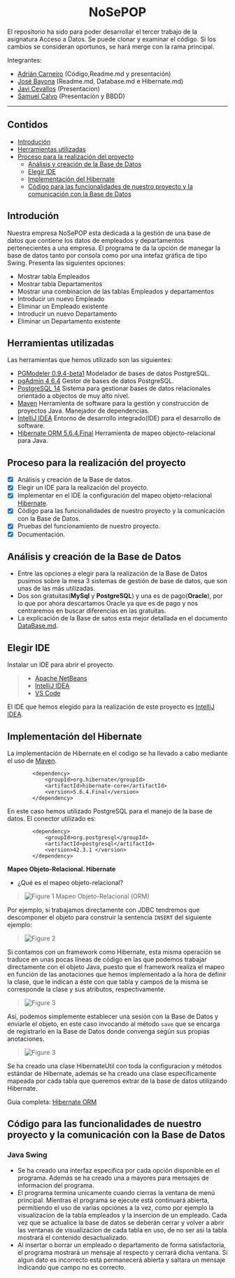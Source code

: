 <h1 align="center"> NoSePOP </h1>

El repositorio ha sido para poder desarrollar el tercer trabajo de la asignatura Acceso a Datos.
Se puede clonar y examinar el código. Si los cambios se consideran oportunos, se hará merge con la rama principal.

Integrantes:
  - [Adrián Carneiro](https://github.com/acarneirod) (Código,Readme.md y presentación)
  - [José Bayona](https://github.com/jguilmar) (Readme.md, Database.md e Hibernate.md)
  - [Javi Cevallos]() (Presentacion)
  - [Samuel Calvo]() (Presentación y BBDD)

------------

## Contidos
- [Introdución](#introduci%C3%B3n)
- [Herramientas utilizadas](#herramientas-utilizadas)
- [Proceso para la realización del proyecto](#proceso-para-la-realización-del-proyecto)
  - [Análisis y creación de la Base de Datos](#análisis-y-creación-de-la-base-de-datos)
  - [Elegir IDE](#elegir-ide)
  - [Implementación del Hibernate](#implementación-del-hibernate)
  - [Código para las funcionalidades de nuestro proyecto y la comunicación con la Base de Datos](#código-para-las-funcionalidades-de-nuestro-proyecto-y-la-comunicación-con-la-base-de-datos)



## Introdución
Nuestra empresa NoSePOP esta dedicada a la gestión de una base de datos que contiene los datos de empleados y departamentos pertenecientes a una empresa.
El programa te da la opción de manegar la base de datos tanto por consola como por una intefaz gráfica de tipo Swing. Presenta las siguientes opciones:
  - Mostrar tabla Empleados
  - Mostrar tabla Departamentos 
  - Mostrar una combinacion de las tablas Empleados y departamentos
  - Introducir un nuevo Empleado
  - Eliminar un Empleado existente
  - Introducir un nuevo Departamento
  - Eliminar un Departamento existente

## Herramientas utilizadas
Las herramientas que hemos utilizado son las siguientes:
- [PGModeler 0.9.4-beta1](https://pgmodeler.io/) Modelador de bases de datos PostgreSQL.
- [pgAdmin 4 6.4](https://www.pgadmin.org/) Gestor de bases de datos PostgreSQL.
- [PostgreSQL 14](https://www.postgresql.org/) Sistema para gestionar bases de datos relacionales orientado a objectos de muy alto nivel.
- [Maven](https://maven.apache.org/)  Herramienta de software para la gestión y construcción de proyectos Java. Manejador de dependencias.
- [IntelliJ IDEA](https://www.jetbrains.com/es-es/idea/) Entorno de desarrollo integrado(IDE) para el desarrollo de software.
- [Hibernate ORM 5.6.4.Final](http://handlebarsjs.com/) Herramienta de mapeo objecto-relacional para Java.

## Proceso para la realización del proyecto 

- [x] Análisis y creación de la Base de datos.
- [x] Elegir un IDE para la realización del proyecto.
- [x] Implementar en el IDE la configuración del mapeo objeto-relacional [Hibernate](https://es.wikipedia.org/wiki/Hibernate).
- [x] Código para las funcionalidades de nuestro proyecto y la comunicación con la Base de Datos.
- [x] Pruebas del funcionamiento de nuestro proyecto.
- [x] Documentación.

## Análisis y creación de la Base de Datos

- Entre las opciones a elegir para la realización de la Base de Datos pusimos sobre la mesa 3 sistemas de gestión de base de datos, que son unas de las más utilizadas.
- Dos son gratuitas(**MySql** y **PostgreSQL**) y una es de pago(**Oracle**), por lo que por ahora descartamos Oracle ya que es de pago y nos centraremos en buscar diferencias en las gratuitas. 
- La explicación de la Base de satos esta mejor detallada en el documento [DataBase.md](https://github.com/acarneirod/NoSePOP/blob/main/DataBase.md).


## Elegir IDE

Instalar un IDE para abrir el proyecto.

> - [Apache NetBeans](https://netbeans.apache.org/download/nb124/nb124.html)
> - [IntelliJ IDEA](https://www.jetbrains.com/es-es/idea/download/#section=windows)
> - [VS Code](https://code.visualstudio.com/Download)

El IDE que hemos elegido para la realización de este proyecto es [IntelliJ IDEA](https://ifgeekthen.nttdata.com/es/intellij-idea-una-gran-alternativa-para-programar-en-java).

## Implementación del Hibernate

La implementación de Hibernate en el codigo se ha llevado a cabo mediante el uso de [Maven](https://maven.apache.org/). 
```
        <dependency>
            <groupId>org.hibernate</groupId>
            <artifactId>hibernate-core</artifactId>
            <version>5.6.4.Final</version>
        </dependency>
```
En este caso hemos utilizado PostgreSQL para el manejo de la base de datos. El conector utilizado es:
```
        <dependency>
            <groupId>org.postgresql</groupId>
            <artifactId>postgresql</artifactId>
            <version>42.3.1 </version>
        </dependency>
```

**Mapeo Objeto-Relacional. Hibernate**

- ¿Qué es el mapeo objeto-relacional?

> ![Figure 1](https://raw.githubusercontent.com/JGuilmar/fp/main/NoSePOP/figura1.png)
Mapeo Objeto-Relacional (ORM)

Por ejemplo, si trabajamos directamente con JDBC tendremos que descomponer el objeto para construir la sentencia `INSERT` del siguiente ejemplo: 

> ![Figure 2](https://raw.githubusercontent.com/JGuilmar/fp/main/NoSePOP/figura2.PNG)

Si contamos con un framework como Hibernate, esta misma operación se traduce en unas pocas líneas de código en las que podemos trabajar directamente con el objeto Java, puesto que el framework realiza el mapeo en función de las anotaciones que hemos implementado a la hora de definir la clase, que le indican a éste con que tabla y campos de la misma se corresponde la clase y sus atributos, respectivamente.

> ![Figure 3](https://raw.githubusercontent.com/JGuilmar/fp/main/NoSePOP/figura3.PNG)

Así, podemos simplemente establecer una sesión con la Base de Datos y enviarle el objeto, en este caso invocando al método `save` que se encarga de registrarlo en la Base de Datos donde convenga según sus propias anotaciones.

> ![Figure 3](https://raw.githubusercontent.com/JGuilmar/fp/main/NoSePOP/figura4.PNG)

Se ha creado una clase HibernateUtil con toda la configuracion y métodos estándar de Hibernate, además se ha creado una clase especificamente mapeada por cada tabla que queremos extrar de la base de datos utilizando Hibernate.

Guia completa: [Hibernate ORM](https://github.com/acarneirod/NoSePOP/blob/main/Hibernate.md)

## Código para las funcionalidades de nuestro proyecto y la comunicación con la Base de Datos

### Java Swing

- Se ha creado una interfaz especifica por cada opción disponible en el programa. Además se ha creado una a mayores para mensajes de informacion del programa.
- El programa termina unicamente cuando cierras la ventana de menú principal. Mientras el programa se ejecute está continuará abierta, permitiendo el uso de varias opciónes a la vez, como por ejemplo la visualizacion de la tabla empleados y la insercion de un empleado. Cada vez que se actualice la base de datos se deberán cerrar y volver a abrir las ventanas de visualizacion de cada tabla en uso, de no ser asi la tabla mostrará el contenido desactualizado.
- Al insertar o borrar un empleado o departamento de forma satisfactoria, el programa mostrará un mensaje al respecto y cerrará dicha ventana. Si algun dato es incorrecto está permanecerá abierta y saltara un mensaje indicando que campo no es correcto.


